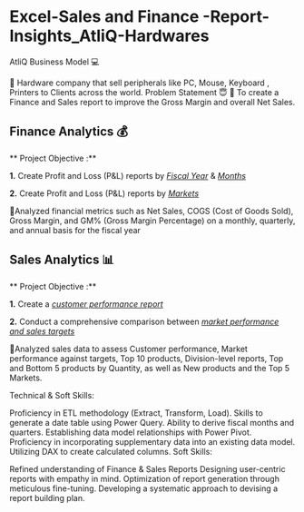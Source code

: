 # Excel-Sales and Finance -Report-Insights_AtliQ-Hardwares 
AtliQ Business Model 💻

🔹 Hardware company that sell peripherals like PC, Mouse, Keyboard , Printers to Clients across the world.
   Problem Statement 😇 
🔹 To create a Finance and Sales report to improve the Gross Margin and overall Net Sales.

 ## Finance Analytics 💰

 ** Project Objective :**

 **1.** Create Profit and Loss (P&L) reports by _[Fiscal Year](https://github.com/Paras7718/Excel-Sales-Analytics-/blob/main/p%26l%20by%20fy%20F%202%20finance.pdf)_ & _[Months](https://github.com/Paras7718/Excel-Sales-Analytics-/blob/main/p%26l%20fy%20by%20month%20F%201%20finance.pdf)_ 

 **2.** Create Profit and Loss (P&L) reports by _[Markets](https://github.com/Paras7718/Excel-Sales-Analytics-/blob/main/p%26L%20for%20market%20F%204%20finance.pdf)_

 
🔹Analyzed financial metrics such as Net Sales, COGS (Cost of Goods Sold), Gross Margin, and GM% (Gross Margin Percentage) on a monthly, quarterly, and annual basis for the fiscal year

  ## Sales Analytics 📊

  ** Project Objective :**

  **1.** Create a _[customer performance report](https://github.com/Paras7718/Excel-Sales-Analytics-/blob/main/Customer%20Performance%20Report%20F%201.pdf)_ 

  **2.** Conduct a comprehensive comparison between _[market performance and sales targets](https://github.com/Paras7718/Excel-Sales-Analytics-/blob/main/Market%20Performance%20vs%20Target%20F%202.pdf)_
 
🔹Analyzed sales data to assess Customer performance, Market performance against targets, Top 10 products, Division-level reports, Top and Bottom 5 products by Quantity, as well as New products and the Top 5 Markets.

Technical & Soft Skills:

Proficiency in ETL methodology (Extract, Transform, Load).
Skills to generate a date table using Power Query.
Ability to derive fiscal months and quarters.
Establishing data model relationships with Power Pivot.
Proficiency in incorporating supplementary data into an existing data model.
Utilizing DAX to create calculated columns.
Soft Skills:

Refined understanding of Finance & Sales Reports
Designing user-centric reports with empathy in mind.
Optimization of report generation through meticulous fine-tuning.
Developing a systematic approach to devising a report building plan.
